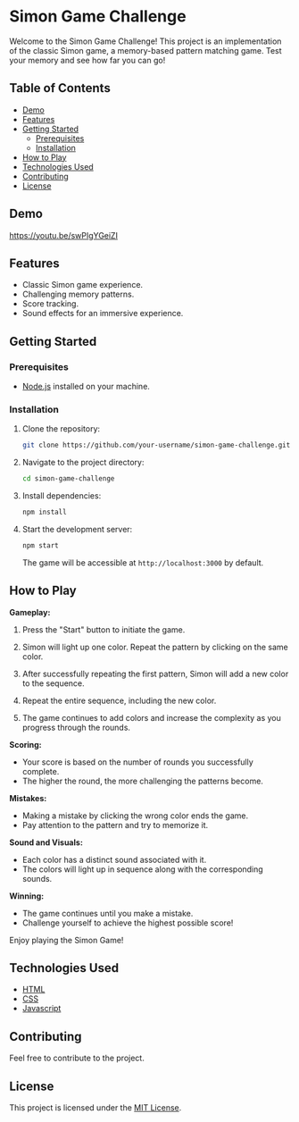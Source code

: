 # Simon Game Challenge

Welcome to the Simon Game Challenge! This project is an implementation of the classic Simon game, a memory-based pattern matching game. Test your memory and see how far you can go!

## Table of Contents
- [Demo](#demo)
- [Features](#features)
- [Getting Started](#getting-started)
  - [Prerequisites](#prerequisites)
  - [Installation](#installation)
- [How to Play](#how-to-play)
- [Technologies Used](#technologies-used)
- [Contributing](#contributing)
- [License](#license)

## Demo

https://youtu.be/swPIgYGeiZI

## Features

- Classic Simon game experience.
- Challenging memory patterns.
- Score tracking.
- Sound effects for an immersive experience.

## Getting Started

### Prerequisites

- [Node.js](https://nodejs.org/) installed on your machine.

### Installation

1. Clone the repository:

   ```bash
   git clone https://github.com/your-username/simon-game-challenge.git
   ```

2. Navigate to the project directory:

   ```bash
   cd simon-game-challenge
   ```

3. Install dependencies:

   ```bash
   npm install
   ```

4. Start the development server:

   ```bash
   npm start
   ```

   The game will be accessible at `http://localhost:3000` by default.

## How to Play


**Gameplay:**
1. Press the "Start" button to initiate the game.

2. Simon will light up one color. Repeat the pattern by clicking on the same color.

3. After successfully repeating the first pattern, Simon will add a new color to the sequence.

4. Repeat the entire sequence, including the new color.

5. The game continues to add colors and increase the complexity as you progress through the rounds.

**Scoring:**
- Your score is based on the number of rounds you successfully complete.
- The higher the round, the more challenging the patterns become.

**Mistakes:**
- Making a mistake by clicking the wrong color ends the game.
- Pay attention to the pattern and try to memorize it.

**Sound and Visuals:**
- Each color has a distinct sound associated with it.
- The colors will light up in sequence along with the corresponding sounds.

**Winning:**
- The game continues until you make a mistake.
- Challenge yourself to achieve the highest possible score!


Enjoy playing the Simon Game!

## Technologies Used

- [HTML]([https://reactjs.org/](https://developer.mozilla.org/en-US/docs/Web/HTML))
- [CSS]([https://redux.js.org/](https://developer.mozilla.org/en-US/docs/Web/CSS))
- [Javascript](https://developer.mozilla.org/en-US/docs/Web/JavaScript)

## Contributing

Feel free to contribute to the project. 

## License

This project is licensed under the [MIT License](LICENSE).

